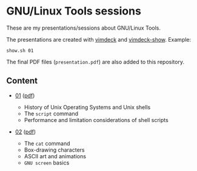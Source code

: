 # GNU/Linux Tools sessions
These are my presentations/sessions about GNU/Linux Tools.

The presentations are created with [vimdeck](https://github.com/tybenz/vimdeck) and
[vimdeck-show](https://github.com/aswna/vimdeck-show). Example:

    show.sh 01

The final PDF files (<code>presentation.pdf</code>) are also added to this repository.

## Content
  * [01](https://github.com/aswna/GNU-Linux-Tools-sessions/tree/master/01) ([pdf](https://github.com/aswna/GNU-Linux-Tools-sessions/blob/master/01/screenshots/presentation.pdf))
    - History of Unix Operating Systems and Unix shells
    - The <code>script</code> command
    - Performance and limitation considerations of shell scripts

  * [02](https://github.com/aswna/GNU-Linux-Tools-sessions/tree/master/02) ([pdf](https://github.com/aswna/GNU-Linux-Tools-sessions/blob/master/02/screenshots/presentation.pdf))
    - The <code>cat</code> command
    - Box-drawing characters
    - ASCII art and animations
    - <code>GNU screen</code> basics
